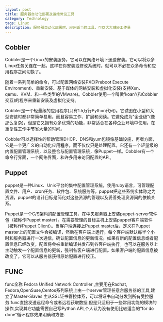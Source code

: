 ```yaml
---
layout: post
title: 服务器自动化部署及运维常见工具
category: Technology
tags: Linux
description: 服务器自动化部署时，应用适当的工具，可以大大减轻工作量
---
```


## Cobbler

Cobbler是一个Linux的安装服务，它可以在网络环境下迅速安装。它可以将众多Linux任务关连在一起，这样在你安装或修改系统时，就可以不必在众多命令和应用程序之间切换了。

随着一系列简单的命令，可以配置网络安装PXE(Preboot Execute Environment)、重新安装、基于媒体的网络安装和虚拟化安装(支持Xen、qemu、KVM、和一些类型的VMware)。Cobbler使用一个叫做'koan'(和Cobbler交互)的程序来重新安装及虚拟化支持。

Cobbler是一个轻量级的应用程序(只有1.5万行Python代码)。它试图在小型和大型安装时都非常简单易用，而且容易工作、扩展和阅读。它避免成为"企业级"(像那么复杂)，但是它又拥有众多优秀的功能，非常适合在各种企业环境中使用，在重复性工作中节省大量的时间。

Cobbler可以选择性的帮助管理DHCP、DNS和yum包镜像基础设施，再者方面，它是一个更广义的自动化应用程序，而不仅仅只是处理配置。它还有一个轻量级的内置配置管理系统，以及整合与配置管理系统，像Puppet一样。Cobbler有一个命令行界面，一个网络界面，和许多用来访问配置的API。

## Puppet

puppet是一种Linux、Unix平台的集中配置管理系统，使用ruby语言，可管理配置文件、用户、cron任务、软件包、系统服务等。puppet把这些系统实体称之为资源，puppet的设计目标是简化对这些资源的管理以及妥善处理资源间的依赖关系。

Puppet是一个C/S架构的配置管理工具，在中央服务器上安装puppet-server软件包（被称作Puppet master）。在需要管理的目标主机上安装puppet客户端软件（被称作Puppet Client）。当客户端连接上Puppet master后，定义在Puppet master上的配置文件会被编译，然后在客户端上运行。每个客户端默认每半个小时和服务器进行一次通信，确认配置信息的更新情况。如果有新的配置信息或者配置信息已经改变，配置将会被重新编译并发布到各客户端执行。也可以在服务器上主动触发一个配置信息的更新，强制各客户端进行配置。如果客户端的配置信息被改变了，它可以从服务器获得原始配置进行校正。

## FUNC

func全称 Fedora Unified Network Controller ,主要用在Radhat, Fedora,OpenSuse,Centos系列系统上由一个server管理任意台服务器的工具,建立了Master-Slaves 主从SSL证书管控体系，可以将证书自动分发到所有受控服务.func直接发送远程命令或者远程获取数据,但是只适用于一些常用功能的模块的操作,实现其它功能需要自己写Python API,个人认为没有使用比较适当的”for do done”循环程序效果明确和方便.